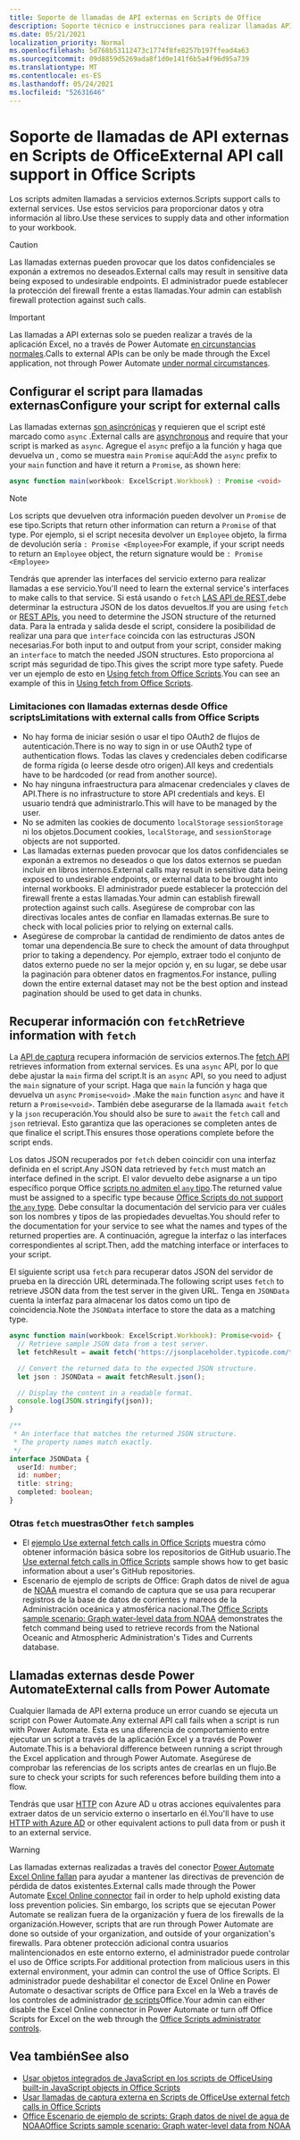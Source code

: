 ```yaml
---
title: Soporte de llamadas de API externas en Scripts de Office
description: Soporte técnico e instrucciones para realizar llamadas API externas en un script Office script.
ms.date: 05/21/2021
localization_priority: Normal
ms.openlocfilehash: 5d768b53112473c1774f8fe8257b197ffead4a63
ms.sourcegitcommit: 09d8859d5269ada8f1d0e141f6b5a4f96d95a739
ms.translationtype: MT
ms.contentlocale: es-ES
ms.lasthandoff: 05/24/2021
ms.locfileid: "52631646"
---
```

# <a name="external-api-call-support-in-office-scripts"></a><span data-ttu-id="9fcfd-103">Soporte de llamadas de API externas en Scripts de Office</span><span class="sxs-lookup"><span data-stu-id="9fcfd-103">External API call support in Office Scripts</span></span>

<span data-ttu-id="9fcfd-104">Los scripts admiten llamadas a servicios externos.</span><span class="sxs-lookup"><span data-stu-id="9fcfd-104">Scripts support calls to external services.</span></span> <span data-ttu-id="9fcfd-105">Use estos servicios para proporcionar datos y otra información al libro.</span><span class="sxs-lookup"><span data-stu-id="9fcfd-105">Use these services to supply data and other information to your workbook.</span></span>

> [!CAUTION]
> <span data-ttu-id="9fcfd-106">Las llamadas externas pueden provocar que los datos confidenciales se exponán a extremos no deseados.</span><span class="sxs-lookup"><span data-stu-id="9fcfd-106">External calls may result in sensitive data being exposed to undesirable endpoints.</span></span> <span data-ttu-id="9fcfd-107">El administrador puede establecer la protección del firewall frente a estas llamadas.</span><span class="sxs-lookup"><span data-stu-id="9fcfd-107">Your admin can establish firewall protection against such calls.</span></span>

> [!IMPORTANT]
> <span data-ttu-id="9fcfd-108">Las llamadas a API externas solo se pueden realizar a través de la aplicación Excel, no a través de Power Automate [en circunstancias normales](#external-calls-from-power-automate).</span><span class="sxs-lookup"><span data-stu-id="9fcfd-108">Calls to external APIs can be only be made through the Excel application, not through Power Automate [under normal circumstances](#external-calls-from-power-automate).</span></span>

## <a name="configure-your-script-for-external-calls"></a><span data-ttu-id="9fcfd-109">Configurar el script para llamadas externas</span><span class="sxs-lookup"><span data-stu-id="9fcfd-109">Configure your script for external calls</span></span>

<span data-ttu-id="9fcfd-110">Las llamadas externas [son asincrónicas](https://developer.mozilla.org/docs/Learn/JavaScript/Asynchronous/Async_await) y requieren que el script esté marcado como `async` .</span><span class="sxs-lookup"><span data-stu-id="9fcfd-110">External calls are [asynchronous](https://developer.mozilla.org/docs/Learn/JavaScript/Asynchronous/Async_await) and require that your script is marked as `async`.</span></span> <span data-ttu-id="9fcfd-111">Agregue el `async` prefijo a la función y haga que devuelva un , como se muestra `main` `Promise` aquí:</span><span class="sxs-lookup"><span data-stu-id="9fcfd-111">Add the `async` prefix to your `main` function and have it return a `Promise`, as shown here:</span></span>

```typescript
async function main(workbook: ExcelScript.Workbook) : Promise <void>
```

> [!NOTE]
> <span data-ttu-id="9fcfd-112">Los scripts que devuelven otra información pueden devolver un `Promise` de ese tipo.</span><span class="sxs-lookup"><span data-stu-id="9fcfd-112">Scripts that return other information can return a `Promise` of that type.</span></span> <span data-ttu-id="9fcfd-113">Por ejemplo, si el script necesita devolver un `Employee` objeto, la firma de devolución sería `: Promise <Employee>`</span><span class="sxs-lookup"><span data-stu-id="9fcfd-113">For example, if your script needs to return an `Employee` object, the return signature would be `: Promise <Employee>`</span></span>

<span data-ttu-id="9fcfd-114">Tendrás que aprender las interfaces del servicio externo para realizar llamadas a ese servicio.</span><span class="sxs-lookup"><span data-stu-id="9fcfd-114">You'll need to learn the external service's interfaces to make calls to that service.</span></span> <span data-ttu-id="9fcfd-115">Si está usando o `fetch` [LAS API de REST,](https://wikipedia.org/wiki/Representational_state_transfer)debe determinar la estructura JSON de los datos devueltos.</span><span class="sxs-lookup"><span data-stu-id="9fcfd-115">If you are using `fetch` or [REST APIs](https://wikipedia.org/wiki/Representational_state_transfer), you need to determine the JSON structure of the returned data.</span></span> <span data-ttu-id="9fcfd-116">Para la entrada y salida desde el script, considere la posibilidad de realizar una para que `interface` coincida con las estructuras JSON necesarias.</span><span class="sxs-lookup"><span data-stu-id="9fcfd-116">For both input to and output from your script, consider making an `interface` to match the needed JSON structures.</span></span> <span data-ttu-id="9fcfd-117">Esto proporciona al script más seguridad de tipo.</span><span class="sxs-lookup"><span data-stu-id="9fcfd-117">This gives the script more type safety.</span></span> <span data-ttu-id="9fcfd-118">Puede ver un ejemplo de esto en [Using fetch from Office Scripts](../resources/samples/external-fetch-calls.md).</span><span class="sxs-lookup"><span data-stu-id="9fcfd-118">You can see an example of this in [Using fetch from Office Scripts](../resources/samples/external-fetch-calls.md).</span></span>

### <a name="limitations-with-external-calls-from-office-scripts"></a><span data-ttu-id="9fcfd-119">Limitaciones con llamadas externas desde Office scripts</span><span class="sxs-lookup"><span data-stu-id="9fcfd-119">Limitations with external calls from Office Scripts</span></span>

* <span data-ttu-id="9fcfd-120">No hay forma de iniciar sesión o usar el tipo OAuth2 de flujos de autenticación.</span><span class="sxs-lookup"><span data-stu-id="9fcfd-120">There is no way to sign in or use OAuth2 type of authentication flows.</span></span> <span data-ttu-id="9fcfd-121">Todas las claves y credenciales deben codificarse de forma rígida (o leerse desde otro origen).</span><span class="sxs-lookup"><span data-stu-id="9fcfd-121">All keys and credentials have to be hardcoded (or read from another source).</span></span>
* <span data-ttu-id="9fcfd-122">No hay ninguna infraestructura para almacenar credenciales y claves de API.</span><span class="sxs-lookup"><span data-stu-id="9fcfd-122">There is no infrastructure to store API credentials and keys.</span></span> <span data-ttu-id="9fcfd-123">El usuario tendrá que administrarlo.</span><span class="sxs-lookup"><span data-stu-id="9fcfd-123">This will have to be managed by the user.</span></span>
* <span data-ttu-id="9fcfd-124">No se admiten las cookies de documento `localStorage` `sessionStorage` ni los objetos.</span><span class="sxs-lookup"><span data-stu-id="9fcfd-124">Document cookies, `localStorage`, and `sessionStorage` objects are not supported.</span></span>
* <span data-ttu-id="9fcfd-125">Las llamadas externas pueden provocar que los datos confidenciales se exponán a extremos no deseados o que los datos externos se puedan incluir en libros internos.</span><span class="sxs-lookup"><span data-stu-id="9fcfd-125">External calls may result in sensitive data being exposed to undesirable endpoints, or external data to be brought into internal workbooks.</span></span> <span data-ttu-id="9fcfd-126">El administrador puede establecer la protección del firewall frente a estas llamadas.</span><span class="sxs-lookup"><span data-stu-id="9fcfd-126">Your admin can establish firewall protection against such calls.</span></span> <span data-ttu-id="9fcfd-127">Asegúrese de comprobar con las directivas locales antes de confiar en llamadas externas.</span><span class="sxs-lookup"><span data-stu-id="9fcfd-127">Be sure to check with local policies prior to relying on external calls.</span></span>
* <span data-ttu-id="9fcfd-128">Asegúrese de comprobar la cantidad de rendimiento de datos antes de tomar una dependencia.</span><span class="sxs-lookup"><span data-stu-id="9fcfd-128">Be sure to check the amount of data throughput prior to taking a dependency.</span></span> <span data-ttu-id="9fcfd-129">Por ejemplo, extraer todo el conjunto de datos externo puede no ser la mejor opción y, en su lugar, se debe usar la paginación para obtener datos en fragmentos.</span><span class="sxs-lookup"><span data-stu-id="9fcfd-129">For instance, pulling down the entire external dataset may not be the best option and instead pagination should be used to get data in chunks.</span></span>

## <a name="retrieve-information-with-fetch"></a><span data-ttu-id="9fcfd-130">Recuperar información con `fetch`</span><span class="sxs-lookup"><span data-stu-id="9fcfd-130">Retrieve information with `fetch`</span></span>

<span data-ttu-id="9fcfd-131">La [API de captura](https://developer.mozilla.org/docs/Web/API/Fetch_API) recupera información de servicios externos.</span><span class="sxs-lookup"><span data-stu-id="9fcfd-131">The [fetch API](https://developer.mozilla.org/docs/Web/API/Fetch_API) retrieves information from external services.</span></span> <span data-ttu-id="9fcfd-132">Es una `async` API, por lo que debe ajustar la `main` firma del script.</span><span class="sxs-lookup"><span data-stu-id="9fcfd-132">It is an `async` API, so you need to adjust the `main` signature of your script.</span></span> <span data-ttu-id="9fcfd-133">Haga que `main` la función y haga que devuelva un `async` `Promise<void>` .</span><span class="sxs-lookup"><span data-stu-id="9fcfd-133">Make the `main` function `async` and have it return a `Promise<void>`.</span></span> <span data-ttu-id="9fcfd-134">También debe asegurarse de la llamada `await` `fetch` y la `json` recuperación.</span><span class="sxs-lookup"><span data-stu-id="9fcfd-134">You should also be sure to `await` the `fetch` call and `json` retrieval.</span></span> <span data-ttu-id="9fcfd-135">Esto garantiza que las operaciones se completen antes de que finalice el script.</span><span class="sxs-lookup"><span data-stu-id="9fcfd-135">This ensures those operations complete before the script ends.</span></span>

<span data-ttu-id="9fcfd-136">Los datos JSON recuperados por `fetch` deben coincidir con una interfaz definida en el script.</span><span class="sxs-lookup"><span data-stu-id="9fcfd-136">Any JSON data retrieved by `fetch` must match an interface defined in the script.</span></span> <span data-ttu-id="9fcfd-137">El valor devuelto debe asignarse a un tipo específico porque Office [scripts no admiten el `any` tipo](typescript-restrictions.md#no-any-type-in-office-scripts).</span><span class="sxs-lookup"><span data-stu-id="9fcfd-137">The returned value must be assigned to a specific type because [Office Scripts do not support the `any` type](typescript-restrictions.md#no-any-type-in-office-scripts).</span></span> <span data-ttu-id="9fcfd-138">Debe consultar la documentación del servicio para ver cuáles son los nombres y tipos de las propiedades devueltas.</span><span class="sxs-lookup"><span data-stu-id="9fcfd-138">You should refer to the documentation for your service to see what the names and types of the returned properties are.</span></span> <span data-ttu-id="9fcfd-139">A continuación, agregue la interfaz o las interfaces correspondientes al script.</span><span class="sxs-lookup"><span data-stu-id="9fcfd-139">Then, add the matching interface or interfaces to your script.</span></span>

<span data-ttu-id="9fcfd-140">El siguiente script usa `fetch` para recuperar datos JSON del servidor de prueba en la dirección URL determinada.</span><span class="sxs-lookup"><span data-stu-id="9fcfd-140">The following script uses `fetch` to retrieve JSON data from the test server in the given URL.</span></span> <span data-ttu-id="9fcfd-141">Tenga en `JSONData` cuenta la interfaz para almacenar los datos como un tipo de coincidencia.</span><span class="sxs-lookup"><span data-stu-id="9fcfd-141">Note the `JSONData` interface to store the data as a matching type.</span></span>

```TypeScript
async function main(workbook: ExcelScript.Workbook): Promise<void> {
  // Retrieve sample JSON data from a test server.
  let fetchResult = await fetch('https://jsonplaceholder.typicode.com/todos/1');

  // Convert the returned data to the expected JSON structure.
  let json : JSONData = await fetchResult.json();

  // Display the content in a readable format.
  console.log(JSON.stringify(json));
}

/**
 * An interface that matches the returned JSON structure.
 * The property names match exactly.
 */
interface JSONData {
  userId: number;
  id: number;
  title: string;
  completed: boolean;
}
```

### <a name="other-fetch-samples"></a><span data-ttu-id="9fcfd-142">Otras `fetch` muestras</span><span class="sxs-lookup"><span data-stu-id="9fcfd-142">Other `fetch` samples</span></span>

* <span data-ttu-id="9fcfd-143">El [ejemplo Use external fetch calls in Office Scripts](../resources/samples/external-fetch-calls.md) muestra cómo obtener información básica sobre los repositorios de GitHub usuario.</span><span class="sxs-lookup"><span data-stu-id="9fcfd-143">The [Use external fetch calls in Office Scripts](../resources/samples/external-fetch-calls.md) sample shows how to get basic information about a user's GitHub repositories.</span></span>
* <span data-ttu-id="9fcfd-144">Escenario de ejemplo de scripts de Office: Graph datos de nivel de agua de [NOAA](../resources/scenarios/noaa-data-fetch.md) muestra el comando de captura que se usa para recuperar registros de la base de datos de corrientes y mareos de la Administración oceánica y atmosférica nacional.</span><span class="sxs-lookup"><span data-stu-id="9fcfd-144">The [Office Scripts sample scenario: Graph water-level data from NOAA](../resources/scenarios/noaa-data-fetch.md) demonstrates the fetch command being used to retrieve records from the National Oceanic and Atmospheric Administration's Tides and Currents database.</span></span>

## <a name="external-calls-from-power-automate"></a><span data-ttu-id="9fcfd-145">Llamadas externas desde Power Automate</span><span class="sxs-lookup"><span data-stu-id="9fcfd-145">External calls from Power Automate</span></span>

<span data-ttu-id="9fcfd-146">Cualquier llamada de API externa produce un error cuando se ejecuta un script con Power Automate.</span><span class="sxs-lookup"><span data-stu-id="9fcfd-146">Any external API call fails when a script is run with Power Automate.</span></span> <span data-ttu-id="9fcfd-147">Esta es una diferencia de comportamiento entre ejecutar un script a través de la aplicación Excel y a través de Power Automate.</span><span class="sxs-lookup"><span data-stu-id="9fcfd-147">This is a behavioral difference between running a script through the Excel application and through Power Automate.</span></span> <span data-ttu-id="9fcfd-148">Asegúrese de comprobar las referencias de los scripts antes de crearlas en un flujo.</span><span class="sxs-lookup"><span data-stu-id="9fcfd-148">Be sure to check your scripts for such references before building them into a flow.</span></span>

<span data-ttu-id="9fcfd-149">Tendrás que usar [HTTP](/connectors/webcontents/) con Azure AD u otras acciones equivalentes para extraer datos de un servicio externo o insertarlo en él.</span><span class="sxs-lookup"><span data-stu-id="9fcfd-149">You'll have to use [HTTP with Azure AD](/connectors/webcontents/) or other equivalent actions to pull data from or push it to an external service.</span></span>

> [!WARNING]
> <span data-ttu-id="9fcfd-150">Las llamadas externas realizadas a través del conector [Power Automate Excel Online fallan](/connectors/excelonlinebusiness) para ayudar a mantener las directivas de prevención de pérdida de datos existentes.</span><span class="sxs-lookup"><span data-stu-id="9fcfd-150">External calls made through the Power Automate [Excel Online connector](/connectors/excelonlinebusiness) fail in order to help uphold existing data loss prevention policies.</span></span> <span data-ttu-id="9fcfd-151">Sin embargo, los scripts que se ejecutan Power Automate se realizan fuera de la organización y fuera de los firewalls de la organización.</span><span class="sxs-lookup"><span data-stu-id="9fcfd-151">However, scripts that are run through Power Automate are done so outside of your organization, and outside of your organization's firewalls.</span></span> <span data-ttu-id="9fcfd-152">Para obtener protección adicional contra usuarios malintencionados en este entorno externo, el administrador puede controlar el uso de Office scripts.</span><span class="sxs-lookup"><span data-stu-id="9fcfd-152">For additional protection from malicious users in this external environment, your admin can control the use of Office Scripts.</span></span> <span data-ttu-id="9fcfd-153">El administrador puede deshabilitar el conector de Excel Online en Power Automate o desactivar scripts de Office para Excel en la Web a través de los controles de administrador [de scripts](/microsoft-365/admin/manage/manage-office-scripts-settings)Office.</span><span class="sxs-lookup"><span data-stu-id="9fcfd-153">Your admin can either disable the Excel Online connector in Power Automate or turn off Office Scripts for Excel on the web through the [Office Scripts administrator controls](/microsoft-365/admin/manage/manage-office-scripts-settings).</span></span>

## <a name="see-also"></a><span data-ttu-id="9fcfd-154">Vea también</span><span class="sxs-lookup"><span data-stu-id="9fcfd-154">See also</span></span>

* [<span data-ttu-id="9fcfd-155">Usar objetos integrados de JavaScript en los scripts de Office</span><span class="sxs-lookup"><span data-stu-id="9fcfd-155">Using built-in JavaScript objects in Office Scripts</span></span>](javascript-objects.md)
* [<span data-ttu-id="9fcfd-156">Usar llamadas de captura externa en Scripts de Office</span><span class="sxs-lookup"><span data-stu-id="9fcfd-156">Use external fetch calls in Office Scripts</span></span>](../resources/samples/external-fetch-calls.md)
* [<span data-ttu-id="9fcfd-157">Office Escenario de ejemplo de scripts: Graph datos de nivel de agua de NOAA</span><span class="sxs-lookup"><span data-stu-id="9fcfd-157">Office Scripts sample scenario: Graph water-level data from NOAA</span></span>](../resources/scenarios/noaa-data-fetch.md)
